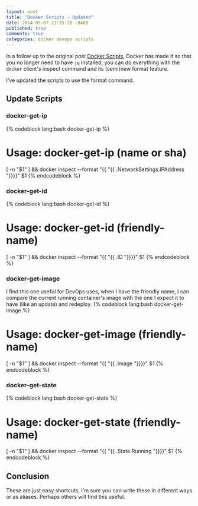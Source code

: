 ```yaml
---
layout: post
title: "Docker Scripts - Updated"
date: 2014-05-07 21:35:28 -0400
published: true
comments: true
categories: docker devops scripts
---
```


In a follow up to the original post [Docker Scripts](), Docker has made it so that you no longer need to have `jq` installed, you can do everything with the `docker` client's inspect command and its (semi)new format feature.

I've updated the scripts to use the format command.

<!-- more -->

## Update Scripts

### docker-get-ip
{% codeblock lang:bash docker-get-ip %}
# Usage: docker-get-ip (name or sha)
[ -n "$1" ] && docker inspect --format "{{ "{{ .NetworkSettings.IPAddress "}}}}" $1
{% endcodeblock %}

### docker-get-id
{% codeblock lang:bash docker-get-id %}
# Usage: docker-get-id (friendly-name)
[ -n "$1" ] && docker inspect --format "{{ "{{ .ID "}}}}" $1
{% endcodeblock %}

### docker-get-image
I find this one useful for DevOps uses, when I have the friendly name, I can compare the current running container's image with the one I expect it to have (like an update) and redeploy.
{% codeblock lang:bash docker-get-image %}
# Usage: docker-get-image (friendly-name)
[ -n "$1" ] && docker inspect --format "{{ "{{ .Image "}}}}" $1
{% endcodeblock %}

### docker-get-state
{% codeblock lang:bash docker-get-state %}
# Usage: docker-get-state (friendly-name)
[ -n "$1" ] && docker inspect --format "{{ "{{ .State.Running "}}}}" $1
{% endcodeblock %}


## Conclusion
These are just easy shortcuts, I'm sure you can write these in different ways or as aliases. Perhaps others will find this useful.
